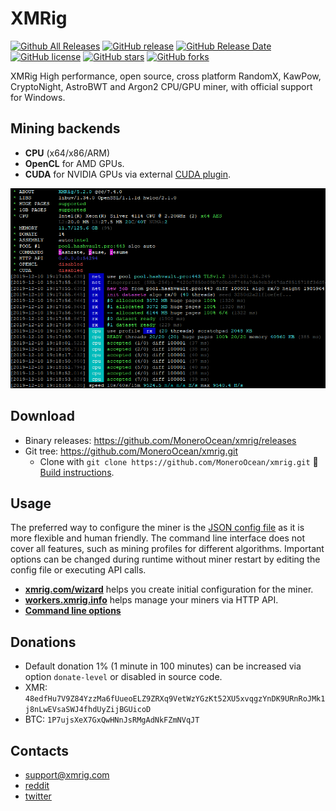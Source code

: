 # XMRig

[![Github All Releases](https://img.shields.io/github/downloads/xmrig/xmrig/total.svg)](https://github.com/MoneroOcean/xmrig/releases)
[![GitHub release](https://img.shields.io/github/release/xmrig/xmrig/all.svg)](https://github.com/MoneroOcean/xmrig/releases)
[![GitHub Release Date](https://img.shields.io/github/release-date-pre/xmrig/xmrig.svg)](https://github.com/MoneroOcean/xmrig/releases)
[![GitHub license](https://img.shields.io/github/license/xmrig/xmrig.svg)](https://github.com/MoneroOcean/xmrig/blob/master/LICENSE)
[![GitHub stars](https://img.shields.io/github/stars/xmrig/xmrig.svg)](https://github.com/MoneroOcean/xmrig/stargazers)
[![GitHub forks](https://img.shields.io/github/forks/xmrig/xmrig.svg)](https://github.com/MoneroOcean/xmrig/network)

XMRig High performance, open source, cross platform RandomX, KawPow, CryptoNight, AstroBWT and Argon2 CPU/GPU miner, with official support for Windows.

## Mining backends
- **CPU** (x64/x86/ARM)
- **OpenCL** for AMD GPUs.
- **CUDA** for NVIDIA GPUs via external [CUDA plugin](https://github.com/MoneroOcean/xmrig-cuda).

<img src="doc/screenshot_v5_2_0.png" width="833" >

## Download
* Binary releases: https://github.com/MoneroOcean/xmrig/releases
* Git tree: https://github.com/MoneroOcean/xmrig.git
  * Clone with `git clone https://github.com/MoneroOcean/xmrig.git` :hammer: [Build instructions](https://github.com/MoneroOcean/xmrig/wiki/Build).

## Usage
The preferred way to configure the miner is the [JSON config file](src/config.json) as it is more flexible and human friendly. The command line interface does not cover all features, such as mining profiles for different algorithms. Important options can be changed during runtime without miner restart by editing the config file or executing API calls.

* **[xmrig.com/wizard](https://xmrig.com/wizard)** helps you create initial configuration for the miner.
* **[workers.xmrig.info](http://workers.xmrig.info)** helps manage your miners via HTTP API.
* **[Command line options](https://xmrig.com/docs/miner/command-line-options)**

## Donations
* Default donation 1% (1 minute in 100 minutes) can be increased via option `donate-level` or disabled in source code.
* XMR: `48edfHu7V9Z84YzzMa6fUueoELZ9ZRXq9VetWzYGzKt52XU5xvqgzYnDK9URnRoJMk1j8nLwEVsaSWJ4fhdUyZijBGUicoD`
* BTC: `1P7ujsXeX7GxQwHNnJsRMgAdNkFZmNVqJT`

## Contacts
* support@xmrig.com
* [reddit](https://www.reddit.com/user/XMRig/)
* [twitter](https://twitter.com/xmrig_dev)

